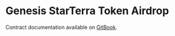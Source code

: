 # Genesis StarTerra Token Airdrop

Contract documentation available on [GitBook](https://docs.starterra.io/technology/smart-contracts/airdrop-genesis).